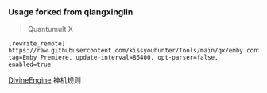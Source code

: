 ### Usage forked from qiangxinglin
> Quantumult X
```
[rewrite_remote]
https://raw.githubusercontent.com/kissyouhunter/Tools/main/qx/emby.conf, tag=Emby Premiere, update-interval=86400, opt-parser=false, enabled=true
```

[DivineEngine](https://github.com/DivineEngine/Profiles/tree/master) 神机规则
